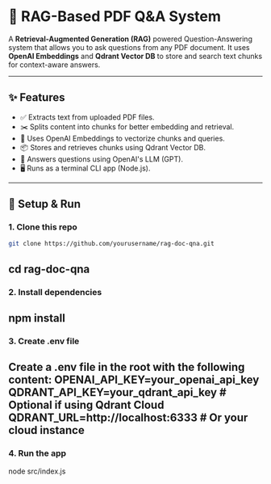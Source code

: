 # 📄 RAG-Based PDF Q&A System

A **Retrieval-Augmented Generation (RAG)** powered Question-Answering system that allows you to ask questions from any PDF document. It uses **OpenAI Embeddings** and **Qdrant Vector DB** to store and search text chunks for context-aware answers.

---

## ✨ Features

- ✅ Extracts text from uploaded PDF files.
- ✂️ Splits content into chunks for better embedding and retrieval.
- 🧠 Uses OpenAI Embeddings to vectorize chunks and queries.
- 📦 Stores and retrieves chunks using Qdrant Vector DB.
- 💬 Answers questions using OpenAI's LLM (GPT).
- 🖥️ Runs as a terminal CLI app (Node.js).

---

## 🚀 Setup & Run

### 1. Clone this repo

```bash
git clone https://github.com/yourusername/rag-doc-qna.git
```
cd rag-doc-qna
---
### 2. Install dependencies
npm install
---
### 3. Create .env file
Create a .env file in the root with the following content:
OPENAI_API_KEY=your_openai_api_key
QDRANT_API_KEY=your_qdrant_api_key     # Optional if using Qdrant Cloud
QDRANT_URL=http://localhost:6333       # Or your cloud instance
---
### 4. Run the app
node src/index.js
